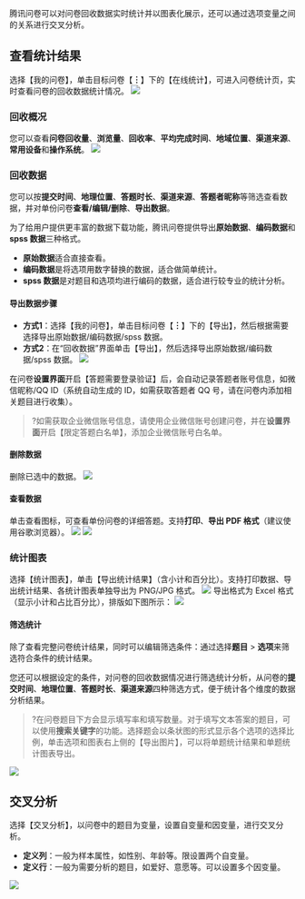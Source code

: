 腾讯问卷可以对问卷回收数据实时统计并以图表化展示，还可以通过选项变量之间的关系进行交叉分析。

## 查看统计结果

选择【我的问卷】，单击目标问卷【**︙**】下的【在线统计】，可进入问卷统计页，实时查看问卷的回收数据统计情况。
![](https://main.qcloudimg.com/raw/1df12af2ea6ac044fa4710cceeb29ea7.png)


### 回收概况

您可以查看**问卷回收量**、**浏览量**、**回收率**、**平均完成时间**、**地域位置**、**渠道来源**、**常用设备**和**操作系统**。
 ![](https://main.qcloudimg.com/raw/e288ce767c417a662e560a68dd207382.png)

###  回收数据

您可以按**提交时间**、**地理位置**、**答题时长**、**渠道来源**、**答题者昵称**等筛选查看数据，并对单份问卷**查看/编辑/删除**、**导出数据**。

为了给用户提供更丰富的数据下载功能，腾讯问卷提供导出**原始数据**、**编码数据**和 **spss 数据**三种格式。
- **原始数据**适合直接查看。
- **编码数据**是将选项用数字替换的数据，适合做简单统计。
- **spss 数据**是对题目和选项均进行编码的数据，适合进行较专业的统计分析。

#### 导出数据步骤

- **方式1**：选择【我的问卷】，单击目标问卷【**︙**】下的【导出】，然后根据需要选择导出原始数据/编码数据/spss 数据。
- **方式2**：在“回收数据”界面单击【导出】，然后选择导出原始数据/编码数据/spss 数据。
![](https://main.qcloudimg.com/raw/1107409f79b283f7e902e2c097566885.png)
 
在问卷**设置界面**开启【答题需要登录验证】后，会自动记录答题者账号信息，如微信昵称/QQ ID（系统自动生成的 ID，如需获取答题者 QQ 号，请在问卷内添加相关题目进行收集）。
>?如需获取企业微信账号信息，请使用企业微信账号创建问卷，并在**设置界面**开启【限定答题白名单】，添加企业微信账号白名单。

#### 删除数据
删除已选中的数据。
![](https://main.qcloudimg.com/raw/caf040a793d2d24a2c04b8a57b964745.png)
 
#### 查看数据
单击查看图标，可查看单份问卷的详细答题。支持**打印**、**导出 PDF 格式**（建议使用谷歌浏览器）。
![](https://main.qcloudimg.com/raw/acb89107693409005f57f0ea8735e95f.png)
![](https://main.qcloudimg.com/raw/6ada0061fd5bbe1470cc551d1b62c008.png)

###  统计图表

选择【统计图表】，单击【导出统计结果】（含小计和百分比）。支持打印数据、导出统计结果、各统计图表单独导出为 PNG/JPG 格式。
![](https://main.qcloudimg.com/raw/f5918cd5706823c78e55bf7e30d3fa29.png)
导出格式为 Excel 格式（显示小计和占比百分比），排版如下图所示：
![](https://main.qcloudimg.com/raw/44646a85b82c46aa21872ab093ff106a.png)

#### 筛选统计

除了查看完整问卷统计结果，同时可以编辑筛选条件：通过选择**题目** > **选项**来筛选符合条件的统计结果。

您还可以根据设定的条件，对问卷的回收数据情况进行筛选统计分析，从问卷的**提交时间**、**地理位置**、**答题时长**、**渠道来源**四种筛选方式，便于统计各个维度的数据分析结果。
>?在问卷题目下方会显示填写率和填写数量。对于填写文本答案的题目，可以使用**搜索关键字**的功能。选择题会以条状图的形式显示各个选项的选择比例，单击选项和图表右上侧的【导出图片】，可以将单题统计结果和单题统计图表导出。

![](https://main.qcloudimg.com/raw/61cec7e3c23010b7e04d6b02db407fa7.png)

##  交叉分析

选择【交叉分析】，以问卷中的题目为变量，设置自变量和因变量，进行交叉分析。

- **定义列**：一般为样本属性，如性别、年龄等。限设置两个自变量。
- **定义行**：一般为需要分析的题目，如爱好、意愿等。可以设置多个因变量。

![](https://main.qcloudimg.com/raw/e94576b0534fb5863f7b5e7112852bb7.png)

